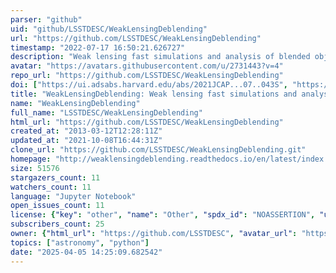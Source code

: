 ```yaml
---
parser: "github"
uid: "github/LSSTDESC/WeakLensingDeblending"
url: "https://github.com/LSSTDESC/WeakLensingDeblending"
timestamp: "2022-07-17 16:50:21.626727"
description: "Weak lensing fast simulations and analysis of blended objects."
avatar: "https://avatars.githubusercontent.com/u/2731443?v=4"
repo_url: "https://github.com/LSSTDESC/WeakLensingDeblending"
doi: ["https://ui.adsabs.harvard.edu/abs/2021JCAP...07..043S", "https://ui.adsabs.harvard.edu/abs/2021ascl.soft09021S/abstract"]
title: "WeakLensingDeblending: Weak lensing fast simulations and analysis of blended objects"
name: "WeakLensingDeblending"
full_name: "LSSTDESC/WeakLensingDeblending"
html_url: "https://github.com/LSSTDESC/WeakLensingDeblending"
created_at: "2013-03-12T12:28:11Z"
updated_at: "2021-10-08T16:44:31Z"
clone_url: "https://github.com/LSSTDESC/WeakLensingDeblending.git"
homepage: "http://weaklensingdeblending.readthedocs.io/en/latest/index.html"
size: 51576
stargazers_count: 11
watchers_count: 11
language: "Jupyter Notebook"
open_issues_count: 11
license: {"key": "other", "name": "Other", "spdx_id": "NOASSERTION", "url": null, "node_id": "MDc6TGljZW5zZTA="}
subscribers_count: 25
owner: {"html_url": "https://github.com/LSSTDESC", "avatar_url": "https://avatars.githubusercontent.com/u/2731443?v=4", "login": "LSSTDESC", "type": "Organization"}
topics: ["astronomy", "python"]
date: "2025-04-05 14:25:09.682542"
---
```


